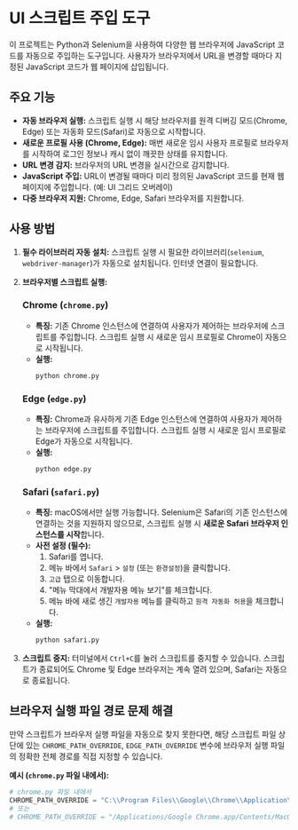 # UI 스크립트 주입 도구

이 프로젝트는 Python과 Selenium을 사용하여 다양한 웹 브라우저에 JavaScript 코드를 자동으로 주입하는 도구입니다. 사용자가 브라우저에서 URL을 변경할 때마다 지정된 JavaScript 코드가 웹 페이지에 삽입됩니다.

## 주요 기능

*   **자동 브라우저 실행:** 스크립트 실행 시 해당 브라우저를 원격 디버깅 모드(Chrome, Edge) 또는 자동화 모드(Safari)로 자동으로 시작합니다.
*   **새로운 프로필 사용 (Chrome, Edge):** 매번 새로운 임시 사용자 프로필로 브라우저를 시작하여 로그인 정보나 캐시 없이 깨끗한 상태를 유지합니다.
*   **URL 변경 감지:** 브라우저의 URL 변경을 실시간으로 감지합니다.
*   **JavaScript 주입:** URL이 변경될 때마다 미리 정의된 JavaScript 코드를 현재 웹 페이지에 주입합니다. (예: UI 그리드 오버레이)
*   **다중 브라우저 지원:** Chrome, Edge, Safari 브라우저를 지원합니다.

## 사용 방법

1.  **필수 라이브러리 자동 설치:**
    스크립트 실행 시 필요한 라이브러리(`selenium`, `webdriver-manager`)가 자동으로 설치됩니다. 인터넷 연결이 필요합니다.

2.  **브라우저별 스크립트 실행:**

    ### Chrome (`chrome.py`)

    *   **특징:** 기존 Chrome 인스턴스에 연결하여 사용자가 제어하는 브라우저에 스크립트를 주입합니다. 스크립트 실행 시 새로운 임시 프로필로 Chrome이 자동으로 시작됩니다.
    *   **실행:**
        ```bash
        python chrome.py
        ```

    ### Edge (`edge.py`)

    *   **특징:** Chrome과 유사하게 기존 Edge 인스턴스에 연결하여 사용자가 제어하는 브라우저에 스크립트를 주입합니다. 스크립트 실행 시 새로운 임시 프로필로 Edge가 자동으로 시작됩니다.
    *   **실행:**
        ```bash
        python edge.py
        ```

    ### Safari (`safari.py`)

    *   **특징:** macOS에서만 실행 가능합니다. Selenium은 Safari의 기존 인스턴스에 연결하는 것을 지원하지 않으므로, 스크립트 실행 시 **새로운 Safari 브라우저 인스턴스를 시작**합니다.
    *   **사전 설정 (필수):**
        1.  Safari를 엽니다.
        2.  메뉴 바에서 `Safari` > `설정` (또는 `환경설정`)을 클릭합니다.
        3.  `고급` 탭으로 이동합니다.
        4.  "메뉴 막대에서 개발자용 메뉴 보기"를 체크합니다.
        5.  메뉴 바에 새로 생긴 `개발자용` 메뉴를 클릭하고 `원격 자동화 허용`을 체크합니다.
    *   **실행:**
        ```bash
        python safari.py
        ```

3.  **스크립트 중지:**
    터미널에서 `Ctrl+C`를 눌러 스크립트를 중지할 수 있습니다. 스크립트가 종료되어도 Chrome 및 Edge 브라우저는 계속 열려 있으며, Safari는 자동으로 종료됩니다.

## 브라우저 실행 파일 경로 문제 해결

만약 스크립트가 브라우저 실행 파일을 자동으로 찾지 못한다면, 해당 스크립트 파일 상단에 있는 `CHROME_PATH_OVERRIDE`, `EDGE_PATH_OVERRIDE` 변수에 브라우저 실행 파일의 정확한 전체 경로를 직접 지정할 수 있습니다.

**예시 (`chrome.py` 파일 내에서):**

```python
# chrome.py 파일 내에서
CHROME_PATH_OVERRIDE = "C:\\Program Files\\Google\\Chrome\\Application\\chrome.exe" # Windows 예시
# 또는
# CHROME_PATH_OVERRIDE = "/Applications/Google Chrome.app/Contents/MacOS/Google Chrome" # macOS 예시
```
